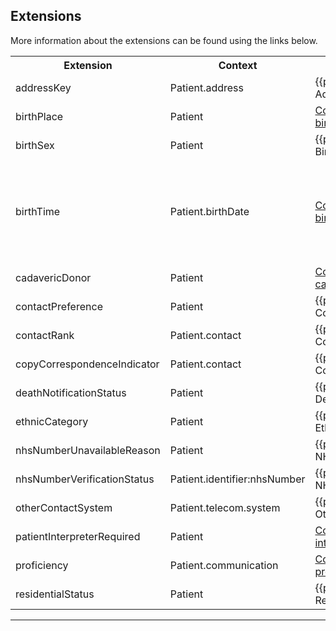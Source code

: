 ## Extensions

More information about the extensions can be found using the links below.

<table class="assets" title="Extension list">
<tr>
<th class="width20">Extension</th>
<th class="width20">Context</th>
<th class="width30">Link</th>
<th class="width30">Comment</th>
</tr>
<tr>
<td>addressKey</td>
<td>Patient.address</td>
<td>{{pagelink:Extension-UKCore-AddressKey}}</td>
<td></td>
</tr>
<tr>
<td>birthPlace</td>
<td>Patient</td>
<td><a href="https://hl7.org/fhir/R4/extension-patient-birthPlace.html">Core-defined Extension patient-birthPlace</a></td>
<td></td>
</tr>
<tr>
<td>birthSex</td>
<td>Patient</td>
<td>{{pagelink:Extension-UKCore-BirthSex}}</td>
<td></td>
</tr>
<tr>
<td>birthTime</td>
<td>Patient.birthDate</td>
<td><a href="https://hl7.org/fhir/R4/extension-patient-birthTime.html">Core-defined Extension patient-birthTime</a>
<td>This SHOULD be included when the birth time is relevant.</td>
</tr>
<tr>
<td>cadavericDonor</td>
<td>Patient</td>
<td><a href="https://hl7.org/fhir/R4/extension-patient-cadavericDonor.html">Core-defined Extension patient-cadavericDonor</a></td>
<td></td>
</tr>
<tr>
<td>contactPreference</td>
<td>Patient</td>
<td>{{pagelink:Extension-UKCore-ContactPreference}}</td>
<td></td>
</tr>
<tr>
<td>contactRank</td>
<td>Patient.contact</td>
<td>{{pagelink:Extension-UKCore-ContactRank}}</td>
<td></td>
</tr>
<tr>
<td>copyCorrespondenceIndicator</td>
<td>Patient.contact</td>
<td>{{pagelink:Extension-UKCore-CopyCorrespondenceIndicator}}</td>
<td></td>
</tr>
<tr>
<td>deathNotificationStatus</td>
<td>Patient</td>
<td>{{pagelink:Extension-UKCore-DeathNotificationStatus}}</td>
<td></td>
</tr>
<tr>
<td>ethnicCategory</td>
<td>Patient</td>
<td>{{pagelink:Extension-UKCore-EthnicCategory}}</td>
<td></td>
</tr>
<tr>
<td>nhsNumberUnavailableReason</td>
<td>Patient</td>
<td>{{pagelink:Extension-UKCore-NHSNumberUnavailableReason}}</td>
<td></td>
</tr>
<tr>
<td>nhsNumberVerificationStatus</td>
<td>Patient.identifier:nhsNumber</td>
<td>{{pagelink:Extension-UKCore-NHSNumberVerificationStatus}}</td>
<td></td>
</tr>
<tr>
<td>otherContactSystem</td>
<td>Patient.telecom.system</td>
<td>{{pagelink:Extension-UKCore-OtherContactSystem}}</td>
<td></td>
</tr>
<tr>
<td>patientInterpreterRequired</td>
<td>Patient</td>
<td><a href="https://hl7.org/fhir/R4/extension-patient-interpreterRequired.html">Core-defined Extension patient-interpreterRequired</a></td>
<td></td>
</tr>
<tr>
<td>proficiency</td>
<td>Patient.communication</td>
<td><a href="https://hl7.org/fhir/R4/extension-patient-proficiency.html">Core-defined Extension patient-proficiency</a></td>
<td></td>
</tr>
<tr>
<td>residentialStatus</td>
<td>Patient</td>
<td>{{pagelink:Extension-UKCore-ResidentialStatus}}</td>
<td></td>
</tr>
</table>

---